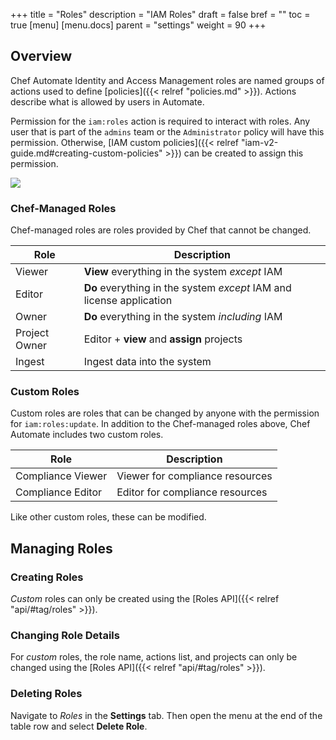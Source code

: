 +++
title = "Roles"
description = "IAM Roles"
draft = false
bref = ""
toc = true
[menu]
  [menu.docs]
    parent = "settings"
    weight = 90
+++

## Overview

Chef Automate Identity and Access Management roles are named groups of actions used to define [policies]({{< relref "policies.md" >}}). Actions describe what is allowed by users in Automate.

Permission for the `iam:roles` action is required to interact with roles. Any user that is part of the `admins` team or the `Administrator` policy will have this permission. Otherwise, [IAM custom policies]({{< relref "iam-v2-guide.md#creating-custom-policies" >}}) can be created to assign this permission.

![](/images/docs/settings-roles.png)

### Chef-Managed Roles

Chef-managed roles are roles provided by Chef that cannot be changed.

Role          | Description
--------------|------------
Viewer        | **View** everything in the system *except* IAM
Editor        | **Do** everything in the system *except* IAM and license application
Owner         | **Do** everything in the system *including* IAM
Project Owner | Editor + **view** and **assign** projects
Ingest        | Ingest data into the system

### Custom Roles

Custom roles are roles that can be changed by anyone with the permission for `iam:roles:update`. In
addition to the Chef-managed roles above, Chef Automate includes two custom roles.

Role              | Description
------------------|------------
Compliance Viewer |Viewer for compliance resources
Compliance Editor |Editor for compliance resources

Like other custom roles, these can be modified.

## Managing Roles

### Creating Roles

_Custom_ roles can only be created using the [Roles API]({{< relref "api/#tag/roles" >}}).

### Changing Role Details

For _custom_ roles, the role name, actions list, and projects can only be changed using the [Roles API]({{< relref "api/#tag/roles" >}}).

### Deleting Roles

Navigate to _Roles_ in the **Settings** tab. Then open the menu at the end of the table row and select **Delete Role**.
